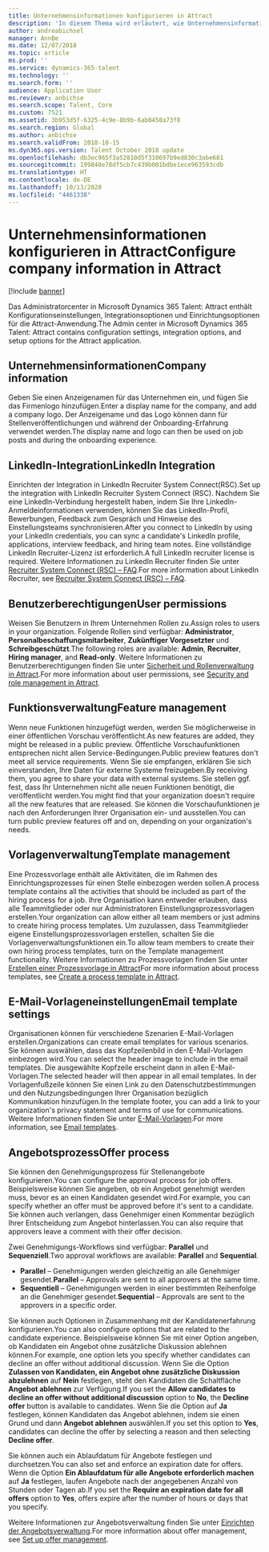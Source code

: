 ```yaml
---
title: Unternehmensinformationen konfigurieren in Attract
description: 'In diesem Thema wird erläutert, wie Unternehmensinformationen und Branding für Microsoft Dynamics 365 Talent: Attract konfiguriert werden.'
author: andreabichsel
manager: AnnBe
ms.date: 12/07/2018
ms.topic: article
ms.prod: ''
ms.service: dynamics-365-talent
ms.technology: ''
ms.search.form: ''
audience: Application User
ms.reviewer: anbichse
ms.search.scope: Talent, Core
ms.custom: 7521
ms.assetid: 3b953d5f-6325-4c9e-8b9b-6ab0458a73f8
ms.search.region: Global
ms.author: anbichse
ms.search.validFrom: 2018-10-15
ms.dyn365.ops.version: Talent October 2018 update
ms.openlocfilehash: db3ec965f3a52810d5f310697b9ed830c3abe681
ms.sourcegitcommit: 199848e78df5cb7c439b001bdbe1ece963593cdb
ms.translationtype: HT
ms.contentlocale: de-DE
ms.lasthandoff: 10/13/2020
ms.locfileid: "4461338"
---
```

# <a name="configure-company-information-in-attract"></a><span data-ttu-id="a8688-103">Unternehmensinformationen konfigurieren in Attract</span><span class="sxs-lookup"><span data-stu-id="a8688-103">Configure company information in Attract</span></span>

[!include [banner](includes/banner.md)]

<span data-ttu-id="a8688-104">Das Administratorcenter in Microsoft Dynamics 365 Talent: Attract enthält Konfigurationseinstellungen, Integrationsoptionen und Einrichtungsoptionen für die Attract-Anwendung.</span><span class="sxs-lookup"><span data-stu-id="a8688-104">The Admin center in Microsoft Dynamics 365 Talent: Attract contains configuration settings, integration options, and setup options for the Attract application.</span></span>

## <a name="company-information"></a><span data-ttu-id="a8688-105">Unternehmensinformationen</span><span class="sxs-lookup"><span data-stu-id="a8688-105">Company information</span></span>

<span data-ttu-id="a8688-106">Geben Sie einen Anzeigenamen für das Unternehmen ein, und fügen Sie das Firmenlogo hinzufügen.</span><span class="sxs-lookup"><span data-stu-id="a8688-106">Enter a display name for the company, and add a company logo.</span></span> <span data-ttu-id="a8688-107">Der Anzeigename und das Logo können dann für Stellenveröffentlichungen und während der Onboarding-Erfahrung verwendet werden.</span><span class="sxs-lookup"><span data-stu-id="a8688-107">The display name and logo can then be used on job posts and during the onboarding experience.</span></span>

## <a name="linkedin-integration"></a><span data-ttu-id="a8688-108">LinkedIn-Integration</span><span class="sxs-lookup"><span data-stu-id="a8688-108">LinkedIn Integration</span></span>

<span data-ttu-id="a8688-109">Einrichten der Integration in LinkedIn Recruiter System Connect(RSC).</span><span class="sxs-lookup"><span data-stu-id="a8688-109">Set up the integration with LinkedIn Recruiter System Connect (RSC).</span></span> <span data-ttu-id="a8688-110">Nachdem Sie eine LinkedIn-Verbindung hergestellt haben, indem Sie Ihre LinkedIn-Anmeldeinformationen verwenden, können Sie das LinkedIn-Profil, Bewerbungen, Feedback zum Gespräch und Hinweise des Einstellungsteams synchronisieren.</span><span class="sxs-lookup"><span data-stu-id="a8688-110">After you connect to LinkedIn by using your LinkedIn credentials, you can sync a candidate's LinkedIn profile, applications, interview feedback, and hiring team notes.</span></span> <span data-ttu-id="a8688-111">Eine vollständige LinkedIn Recruiter-Lizenz ist erforderlich.</span><span class="sxs-lookup"><span data-stu-id="a8688-111">A full LinkedIn recruiter license is required.</span></span> <span data-ttu-id="a8688-112">Weitere Informationen zu LinkedIn Recruiter finden Sie unter [Recruiter System Connect (RSC) – FAQ](https://www.linkedin.com/help/recruiter/answer/90483).</span><span class="sxs-lookup"><span data-stu-id="a8688-112">For more information about LinkedIn Recruiter, see [Recruiter System Connect (RSC) – FAQ](https://www.linkedin.com/help/recruiter/answer/90483).</span></span>

## <a name="user-permissions"></a><span data-ttu-id="a8688-113">Benutzerberechtigungen</span><span class="sxs-lookup"><span data-stu-id="a8688-113">User permissions</span></span>

<span data-ttu-id="a8688-114">Weisen Sie Benutzern in Ihrem Unternehmen Rollen zu.</span><span class="sxs-lookup"><span data-stu-id="a8688-114">Assign roles to users in your organization.</span></span> <span data-ttu-id="a8688-115">Folgende Rollen sind verfügbar: **Administrator**, **Personalbeschaffungsmitarbeiter**, **Zukünftiger Vorgesetzter** und **Schreibgeschützt**.</span><span class="sxs-lookup"><span data-stu-id="a8688-115">The following roles are available: **Admin**, **Recruiter**, **Hiring manager**, and **Read-only**.</span></span> <span data-ttu-id="a8688-116">Weitere Informationen zu Benutzerberechtigungen finden Sie unter [Sicherheit und Rollenverwaltung in Attract](./security-attract.md).</span><span class="sxs-lookup"><span data-stu-id="a8688-116">For more information about user permissions, see [Security and role management in Attract](./security-attract.md).</span></span>

## <a name="feature-management"></a><span data-ttu-id="a8688-117">Funktionsverwaltung</span><span class="sxs-lookup"><span data-stu-id="a8688-117">Feature management</span></span>

<span data-ttu-id="a8688-118">Wenn neue Funktionen hinzugefügt werden, werden Sie möglicherweise in einer öffentlichen Vorschau veröffentlicht.</span><span class="sxs-lookup"><span data-stu-id="a8688-118">As new features are added, they might be released in a public preview.</span></span> <span data-ttu-id="a8688-119">Öffentliche Vorschaufunktionen entsprechen nicht allen Service-Bedingungen.</span><span class="sxs-lookup"><span data-stu-id="a8688-119">Public preview features don't meet all service requirements.</span></span> <span data-ttu-id="a8688-120">Wenn Sie sie empfangen, erklären Sie sich einverstanden, Ihre Daten für externe Systeme freizugeben.</span><span class="sxs-lookup"><span data-stu-id="a8688-120">By receiving them, you agree to share your data with external systems.</span></span> <span data-ttu-id="a8688-121">Sie stellen ggf. fest, dass Ihr Unternehmen nicht alle neuen Funktionen benötigt, die veröffentlicht werden.</span><span class="sxs-lookup"><span data-stu-id="a8688-121">You might find that your organization doesn't require all the new features that are released.</span></span> <span data-ttu-id="a8688-122">Sie können die Vorschaufunktionen je nach den Anforderungen Ihrer Organisation ein- und ausstellen.</span><span class="sxs-lookup"><span data-stu-id="a8688-122">You can turn public preview features off and on, depending on your organization's needs.</span></span>

## <a name="template-management"></a><span data-ttu-id="a8688-123">Vorlagenverwaltung</span><span class="sxs-lookup"><span data-stu-id="a8688-123">Template management</span></span>

<span data-ttu-id="a8688-124">Eine Prozessvorlage enthält alle Aktivitäten, die im Rahmen des Einrichtungsprozesses für einen Stelle einbezogen werden sollen.</span><span class="sxs-lookup"><span data-stu-id="a8688-124">A process template contains all the activities that should be included as part of the hiring process for a job.</span></span> <span data-ttu-id="a8688-125">Ihre Organisation kann entweder erlauben, dass alle Teammitglieder oder nur Administratoren Einstellungsprozessvorlagen erstellen.</span><span class="sxs-lookup"><span data-stu-id="a8688-125">Your organization can allow either all team members or just admins to create hiring process templates.</span></span> <span data-ttu-id="a8688-126">Um zuzulassen, dass Teammitglieder eigene Einstellungsprozessvorlagen erstellen, schalten Sie die Vorlagenverwaltungsfunktionen ein.</span><span class="sxs-lookup"><span data-stu-id="a8688-126">To allow team members to create their own hiring process templates, turn on the Template management functionality.</span></span> <span data-ttu-id="a8688-127">Weitere Informationen zu Prozessvorlagen finden Sie unter [Erstellen einer Prozessvorlage in Attract](./process-templates-attract.md)</span><span class="sxs-lookup"><span data-stu-id="a8688-127">For more information about process templates, see [Create a process template in Attract](./process-templates-attract.md).</span></span>

## <a name="email-template-settings"></a><span data-ttu-id="a8688-128">E-Mail-Vorlageneinstellungen</span><span class="sxs-lookup"><span data-stu-id="a8688-128">Email template settings</span></span>

<span data-ttu-id="a8688-129">Organisationen können für verschiedene Szenarien E-Mail-Vorlagen erstellen.</span><span class="sxs-lookup"><span data-stu-id="a8688-129">Organizations can create email templates for various scenarios.</span></span> <span data-ttu-id="a8688-130">Sie können auswählen, dass das Kopfzeilenbild in den E-Mail-Vorlagen einbezogen wird.</span><span class="sxs-lookup"><span data-stu-id="a8688-130">You can select the header image to include in the email templates.</span></span> <span data-ttu-id="a8688-131">Die ausgewählte Kopfzeile erscheint dann in allen E-Mail-Vorlagen.</span><span class="sxs-lookup"><span data-stu-id="a8688-131">The selected header will then appear in all email templates.</span></span> <span data-ttu-id="a8688-132">In der Vorlagenfußzeile können Sie einen Link zu den Datenschutzbestimmungen und den Nutzungsbedingungen Ihrer Organisation bezüglich Kommunikation hinzufügen.</span><span class="sxs-lookup"><span data-stu-id="a8688-132">In the template footer, you can add a link to your organization's privacy statement and terms of use for communications.</span></span> <span data-ttu-id="a8688-133">Weitere Informationen finden Sie unter [E-Mail-Vorlagen](./email-templates.md).</span><span class="sxs-lookup"><span data-stu-id="a8688-133">For more information, see [Email templates](./email-templates.md).</span></span>

## <a name="offer-process"></a><span data-ttu-id="a8688-134">Angebotsprozess</span><span class="sxs-lookup"><span data-stu-id="a8688-134">Offer process</span></span>

<span data-ttu-id="a8688-135">Sie können den Genehmigungsprozess für Stellenangebote konfigurieren.</span><span class="sxs-lookup"><span data-stu-id="a8688-135">You can configure the approval process for job offers.</span></span> <span data-ttu-id="a8688-136">Beispielsweise können Sie angeben, ob ein Angebot genehmigt werden muss, bevor es an einen Kandidaten gesendet wird.</span><span class="sxs-lookup"><span data-stu-id="a8688-136">For example, you can specify whether an offer must be approved before it's sent to a candidate.</span></span> <span data-ttu-id="a8688-137">Sie können auch verlangen, dass Genehmiger einen Kommentar bezüglich Ihrer Entscheidung zum Angebot hinterlassen.</span><span class="sxs-lookup"><span data-stu-id="a8688-137">You can also require that approvers leave a comment with their offer decision.</span></span>

<span data-ttu-id="a8688-138">Zwei Genehmigungs-Workflows sind verfügbar: **Parallel** und **Sequenziell**.</span><span class="sxs-lookup"><span data-stu-id="a8688-138">Two approval workflows are available: **Parallel** and **Sequential**.</span></span>

- <span data-ttu-id="a8688-139">**Parallel** – Genehmigungen werden gleichzeitig an alle Genehmiger gesendet.</span><span class="sxs-lookup"><span data-stu-id="a8688-139">**Parallel** – Approvals are sent to all approvers at the same time.</span></span>
- <span data-ttu-id="a8688-140">**Sequentiell** – Genehmigungen werden in einer bestimmten Reihenfolge an die Genehmiger gesendet.</span><span class="sxs-lookup"><span data-stu-id="a8688-140">**Sequential** – Approvals are sent to the approvers in a specific order.</span></span>

<span data-ttu-id="a8688-141">Sie können auch Optionen in Zusammenhang mit der Kandidatenerfahrung konfigurieren.</span><span class="sxs-lookup"><span data-stu-id="a8688-141">You can also configure options that are related to the candidate experience.</span></span> <span data-ttu-id="a8688-142">Beispielsweise können Sie mit einer Option angeben, ob Kandidaten ein Angebot ohne zusätzliche Diskussion ablehnen können.</span><span class="sxs-lookup"><span data-stu-id="a8688-142">For example, one option lets you specify whether candidates can decline an offer without additional discussion.</span></span> <span data-ttu-id="a8688-143">Wenn Sie die Option **Zulassen von Kandidaten, ein Angebot ohne zusätzliche Diskussion abzulehnen** auf **Nein** festlegen, steht den Kandidaten die Schaltfläche **Angebot ablehnen** zur Verfügung.</span><span class="sxs-lookup"><span data-stu-id="a8688-143">If you set the **Allow candidates to decline an offer without additional discussion** option to **No**, the **Decline offer** button is available to candidates.</span></span> <span data-ttu-id="a8688-144">Wenn Sie die Option auf **Ja** festlegen, können Kandidaten das Angebot ablehnen, indem sie einen Grund und dann **Angebot ablehnen** auswählen.</span><span class="sxs-lookup"><span data-stu-id="a8688-144">If you set this option to **Yes**, candidates can decline the offer by selecting a reason and then selecting **Decline offer**.</span></span>

<span data-ttu-id="a8688-145">Sie können auch ein Ablaufdatum für Angebote festlegen und durchsetzen.</span><span class="sxs-lookup"><span data-stu-id="a8688-145">You can also set and enforce an expiration date for offers.</span></span> <span data-ttu-id="a8688-146">Wenn die Option **Ein Ablaufdatum für alle Angebote erforderlich machen** auf **Ja** festlegen, laufen Angebote nach der angegebenen Anzahl von Stunden oder Tagen ab.</span><span class="sxs-lookup"><span data-stu-id="a8688-146">If you set the **Require an expiration date for all offers** option to **Yes**, offers expire after the number of hours or days that you specify.</span></span>

<span data-ttu-id="a8688-147">Weitere Informationen zur Angebotsverwaltung finden Sie unter [Einrichten der Angebotsverwaltung](./offer-setup.md).</span><span class="sxs-lookup"><span data-stu-id="a8688-147">For more information about offer management, see [Set up offer management](./offer-setup.md).</span></span>

